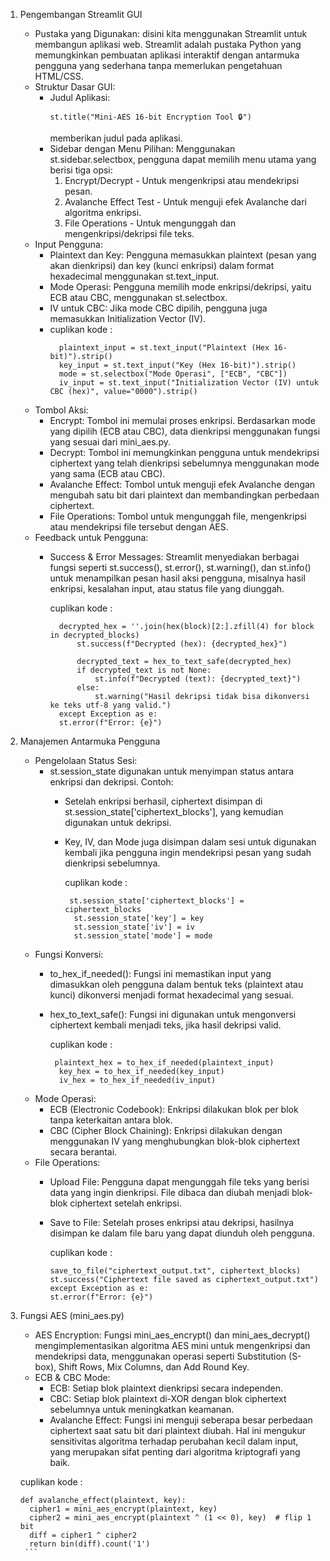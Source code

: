 1. Pengembangan Streamlit GUI
    - Pustaka yang Digunakan: disini kita menggunakan Streamlit untuk membangun aplikasi web. Streamlit adalah pustaka Python yang memungkinkan pembuatan aplikasi interaktif dengan antarmuka pengguna yang sederhana tanpa memerlukan pengetahuan HTML/CSS.
    - Struktur Dasar GUI:
        - Judul Aplikasi:
          ```
          st.title("Mini-AES 16-bit Encryption Tool 🔒")
          ```
          memberikan judul pada aplikasi.
        - Sidebar dengan Menu Pilihan: Menggunakan st.sidebar.selectbox, pengguna dapat memilih menu utama yang berisi tiga opsi:
            1. Encrypt/Decrypt - Untuk mengenkripsi atau mendekripsi pesan.
            3. Avalanche Effect Test - Untuk menguji efek Avalanche dari algoritma enkripsi.
            4. File Operations - Untuk mengunggah dan mengenkripsi/dekripsi file teks.
    - Input Pengguna:
        - Plaintext dan Key: Pengguna memasukkan plaintext (pesan yang akan dienkripsi) dan key (kunci enkripsi) dalam format hexadecimal menggunakan st.text_input.
        - Mode Operasi: Pengguna memilih mode enkripsi/dekripsi, yaitu ECB atau CBC, menggunakan st.selectbox.
        - IV untuk CBC: Jika mode CBC dipilih, pengguna juga memasukkan Initialization Vector (IV).
        - 
           cuplikan kode :
          ```      
            plaintext_input = st.text_input("Plaintext (Hex 16-bit)").strip()
            key_input = st.text_input("Key (Hex 16-bit)").strip()
            mode = st.selectbox("Mode Operasi", ["ECB", "CBC"])
            iv_input = st.text_input("Initialization Vector (IV) untuk CBC (hex)", value="0000").strip()
          ```
    - Tombol Aksi:
        - Encrypt: Tombol ini memulai proses enkripsi. Berdasarkan mode yang dipilih (ECB atau CBC), data dienkripsi menggunakan fungsi yang sesuai dari mini_aes.py.
        - Decrypt: Tombol ini memungkinkan pengguna untuk mendekripsi ciphertext yang telah dienkripsi sebelumnya menggunakan mode yang sama (ECB atau CBC).
        - Avalanche Effect: Tombol untuk menguji efek Avalanche dengan mengubah satu bit dari plaintext dan membandingkan perbedaan ciphertext.
        - File Operations: Tombol untuk mengunggah file, mengenkripsi atau mendekripsi file tersebut dengan AES.
    - Feedback untuk Pengguna:
        - Success & Error Messages: Streamlit menyediakan berbagai fungsi seperti st.success(), st.error(), st.warning(), dan st.info() untuk menampilkan pesan hasil aksi pengguna, misalnya hasil enkripsi, kesalahan input, atau status file yang diunggah.
     
          cuplikan kode :
          ```
            decrypted_hex = ''.join(hex(block)[2:].zfill(4) for block in decrypted_blocks)
                st.success(f"Decrypted (hex): {decrypted_hex}")

                decrypted_text = hex_to_text_safe(decrypted_hex)
                if decrypted_text is not None:
                    st.info(f"Decrypted (text): {decrypted_text}")
                else:
                    st.warning("Hasil dekripsi tidak bisa dikonversi ke teks utf-8 yang valid.")
            except Exception as e:
            st.error(f"Error: {e}")
          ```

2. Manajemen Antarmuka Pengguna
    - Pengelolaan Status Sesi:
      - st.session_state digunakan untuk menyimpan status antara enkripsi dan dekripsi. Contoh:
        - Setelah enkripsi berhasil, ciphertext disimpan di st.session_state['ciphertext_blocks'], yang kemudian digunakan untuk dekripsi.
        - Key, IV, dan Mode juga disimpan dalam sesi untuk digunakan kembali jika pengguna ingin mendekripsi pesan yang sudah dienkripsi sebelumnya.

          cuplikan kode :
          ```
           st.session_state['ciphertext_blocks'] = ciphertext_blocks
            st.session_state['key'] = key
            st.session_state['iv'] = iv
            st.session_state['mode'] = mode
          ```
    - Fungsi Konversi:
        - to_hex_if_needed(): Fungsi ini memastikan input yang dimasukkan oleh pengguna dalam bentuk teks (plaintext atau kunci) dikonversi menjadi format hexadecimal yang sesuai.
        - hex_to_text_safe(): Fungsi ini digunakan untuk mengonversi ciphertext kembali menjadi teks, jika hasil dekripsi valid.
     
          cuplikan kode : 
          ```
           plaintext_hex = to_hex_if_needed(plaintext_input)
            key_hex = to_hex_if_needed(key_input)
            iv_hex = to_hex_if_needed(iv_input)
          ```
    - Mode Operasi:
        - ECB (Electronic Codebook): Enkripsi dilakukan blok per blok tanpa keterkaitan antara blok.
        - CBC (Cipher Block Chaining): Enkripsi dilakukan dengan menggunakan IV yang menghubungkan blok-blok ciphertext secara berantai.
    - File Operations:
        - Upload File: Pengguna dapat mengunggah file teks yang berisi data yang ingin dienkripsi. File dibaca dan diubah menjadi blok-blok ciphertext setelah enkripsi.
        - Save to File: Setelah proses enkripsi atau dekripsi, hasilnya disimpan ke dalam file baru yang dapat diunduh oleh pengguna.
     
          cuplikan kode : 
            ```
           save_to_file("ciphertext_output.txt", ciphertext_blocks)
            st.success("Ciphertext file saved as ciphertext_output.txt")
            except Exception as e:
            st.error(f"Error: {e}")
          ```

3. Fungsi AES (mini_aes.py)
    - AES Encryption: Fungsi mini_aes_encrypt() dan mini_aes_decrypt() mengimplementasikan algoritma AES mini untuk mengenkripsi dan mendekripsi data, menggunakan operasi seperti Substitution (S-box), Shift Rows, Mix Columns, dan Add Round Key.
    - ECB & CBC Mode:
        - ECB: Setiap blok plaintext dienkripsi secara independen.
        - CBC: Setiap blok plaintext di-XOR dengan blok ciphertext sebelumnya untuk meningkatkan keamanan.
        - Avalanche Effect: Fungsi ini menguji seberapa besar perbedaan ciphertext saat satu bit dari plaintext diubah. Hal ini mengukur sensitivitas algoritma terhadap perubahan kecil dalam input, yang merupakan sifat penting dari algoritma kriptografi yang baik.

    cuplikan kode : 
      ```
      def avalanche_effect(plaintext, key):
        cipher1 = mini_aes_encrypt(plaintext, key)
        cipher2 = mini_aes_encrypt(plaintext ^ (1 << 0), key)  # flip 1 bit
        diff = cipher1 ^ cipher2
        return bin(diff).count('1')
       ```
